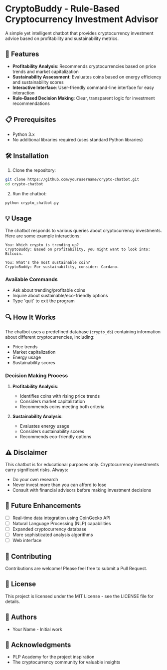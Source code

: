 # CryptoBuddy - Rule-Based Cryptocurrency Investment Advisor

A simple yet intelligent chatbot that provides cryptocurrency investment advice based on profitability and sustainability metrics.

## 🚀 Features

- **Profitability Analysis**: Recommends cryptocurrencies based on price trends and market capitalization
- **Sustainability Assessment**: Evaluates coins based on energy efficiency and sustainability scores
- **Interactive Interface**: User-friendly command-line interface for easy interaction
- **Rule-Based Decision Making**: Clear, transparent logic for investment recommendations

## 📋 Prerequisites

- Python 3.x
- No additional libraries required (uses standard Python libraries)

## 🛠️ Installation

1. Clone the repository:
```bash
git clone https://github.com/yourusername/crypto-chatbot.git
cd crypto-chatbot
```

2. Run the chatbot:
```bash
python crypto_chatbot.py
```

## 💡 Usage

The chatbot responds to various queries about cryptocurrency investments. Here are some example interactions:

```
You: Which crypto is trending up?
CryptoBuddy: Based on profitability, you might want to look into: Bitcoin.

You: What's the most sustainable coin?
CryptoBuddy: For sustainability, consider: Cardano.
```

### Available Commands
- Ask about trending/profitable coins
- Inquire about sustainable/eco-friendly options
- Type 'quit' to exit the program

## 🔍 How It Works

The chatbot uses a predefined database (`crypto_db`) containing information about different cryptocurrencies, including:
- Price trends
- Market capitalization
- Energy usage
- Sustainability scores

### Decision Making Process

1. **Profitability Analysis**:
   - Identifies coins with rising price trends
   - Considers market capitalization
   - Recommends coins meeting both criteria

2. **Sustainability Analysis**:
   - Evaluates energy usage
   - Considers sustainability scores
   - Recommends eco-friendly options

## ⚠️ Disclaimer

This chatbot is for educational purposes only. Cryptocurrency investments carry significant risks. Always:
- Do your own research
- Never invest more than you can afford to lose
- Consult with financial advisors before making investment decisions

## 🎯 Future Enhancements

- [ ] Real-time data integration using CoinGecko API
- [ ] Natural Language Processing (NLP) capabilities
- [ ] Expanded cryptocurrency database
- [ ] More sophisticated analysis algorithms
- [ ] Web interface

## 🤝 Contributing

Contributions are welcome! Please feel free to submit a Pull Request.

## 📝 License

This project is licensed under the MIT License - see the LICENSE file for details.

## 👥 Authors

- Your Name - Initial work

## 🙏 Acknowledgments

- PLP Academy for the project inspiration
- The cryptocurrency community for valuable insights 